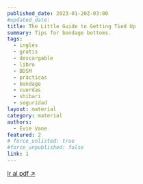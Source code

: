 ```yaml
---
published_date: 2023-01-20Z-03:00
#updated_date:
title: The Little Guide to Getting Tied Up
summary: Tips for bondage bottoms.
tags:
  - inglés
  - gratis
  - descargable
  - libro
  - BDSM
  - prácticas
  - bondage
  - cuerdas
  - shibari
  - seguridad
layout: material
category: material
authors:
  - Evie Vane
featured: 2
# force_unlisted: true
#force_unpublished: false
link: 1
---
```


<script>
  import guia from '$lib/posts/material/media/the-little-guide-to-getting-tied-up/1.pdf'
</script>

<object title="{title}" data={guia} type="application/pdf" width="50rem" height="1000px" alt="pdf">
<a href={guia}>Ir al pdf ↗️</a>
</object>
